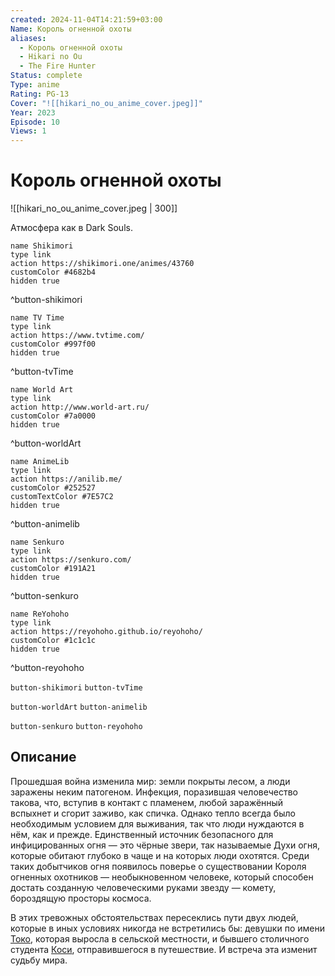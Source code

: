 ```yaml
---
created: 2024-11-04T14:21:59+03:00
Name: Король огненной охоты
aliases:
  - Король огненной охоты
  - Hikari no Ou
  - The Fire Hunter
Status: complete
Type: anime
Rating: PG-13
Cover: "![[hikari_no_ou_anime_cover.jpeg]]"
Year: 2023
Episode: 10
Views: 1
---
```


# Король огненной охоты

![[hikari_no_ou_anime_cover.jpeg | 300]]

Атмосфера как в Dark Souls.

```button
name Shikimori
type link
action https://shikimori.one/animes/43760
customColor #4682b4
hidden true
```
^button-shikimori

```button
name TV Time
type link
action https://www.tvtime.com/
customColor #997f00
hidden true
```
^button-tvTime

```button
name World Art
type link
action http://www.world-art.ru/
customColor #7a0000
hidden true
```
^button-worldArt

```button
name AnimeLib
type link
action https://anilib.me/
customColor #252527
customTextColor #7E57C2
hidden true
```
^button-animelib

```button
name Senkuro
type link
action https://senkuro.com/
customColor #191A21
hidden true
```
^button-senkuro

```button
name ReYohoho
type link
action https://reyohoho.github.io/reyohoho/
customColor #1c1c1c
hidden true
```
^button-reyohoho

`button-shikimori` `button-tvTime`

`button-worldArt` `button-animelib`

`button-senkuro` `button-reyohoho`

## Описание

Прошедшая война изменила мир: земли покрыты лесом, а люди заражены неким патогеном. Инфекция, поразившая человечество такова, что, вступив в контакт с пламенем, любой заражённый вспыхнет и сгорит заживо, как спичка. Однако тепло всегда было необходимым условием для выживания, так что люди нуждаются в нём, как и прежде. Единственный источник безопасного для инфицированных огня — это чёрные звери, так называемые Духи огня, которые обитают глубоко в чаще и на которых люди охотятся. Среди таких добытчиков огня появилось поверье о существовании Короля огненных охотников — необыкновенном человеке, который способен достать созданную человеческими руками звезду — комету, бороздящую просторы космоса.

В этих тревожных обстоятельствах пересеклись пути двух людей, которые в иных условиях никогда не встретились бы: девушки по имени [Токо](https://shikimori.one/characters/188004-touko), которая выросла в сельской местности, и бывшего столичного студента [Коси](https://shikimori.one/characters/188005-koushi), отправившегося в путешествие. И встреча эта изменит судьбу мира.

